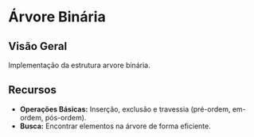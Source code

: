 # Árvore Binária

## Visão Geral

Implementação da estrutura arvore binária.

## Recursos

- **Operações Básicas:** Inserção, exclusão e travessia (pré-ordem, em-ordem, pós-ordem).
- **Busca:** Encontrar elementos na árvore de forma eficiente.
